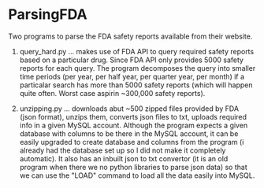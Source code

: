 # ParsingFDA

Two programs to parse the FDA safety reports available from their website.

1. query_hard.py ... makes use of FDA API to query required safety reports based on a particular drug. Since FDA API only provides
                     5000 safety reports for each query. The program decomposes the query into smaller time periods (per year, per half year,
                     per quarter year, per month) if a particalar search has more than 5000 safety reports (which will happen quite often.
                     Worst case aspirin ~300,000 safety reports).
                     
2. unzipping.py ... downloads abut ~500 zipped files provided by FDA (json format), unzips them, converts json files to txt, uploads required
                    info in a given MySQL account. Although the program expects a given database with columns to be there in the MySQL 
                    account, it can be easily upgraded to create database and columns from the program (i already had the database set up 
                    so I did not make it completely automatic). It also has an inbuilt json to txt convertor (it is an old program when there we no python libraries to parse json data) so that we can use the "LOAD" command to load all the data easily into MySQL.
